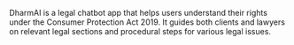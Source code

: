 DharmAI is a legal chatbot app that helps users understand their rights under the Consumer Protection Act 2019. It guides both clients and lawyers on relevant legal sections and procedural steps for various legal issues.
